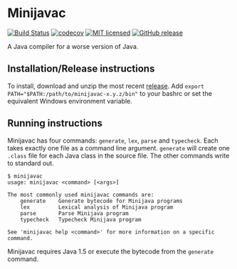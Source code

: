 # Minijavac

[![Build Status](https://img.shields.io/travis/aj-michael/minijavac.svg)](https://travis-ci.org/aj-michael/minijavac)
[![codecov](https://codecov.io/gh/aj-michael/minijavac/branch/master/graph/badge.svg)](https://codecov.io/gh/aj-michael/minijavac)
[![MIT licensed](https://img.shields.io/badge/license-MIT-blue.svg)](https://raw.githubusercontent.com/aj-michael/minijavac/master/LICENSE)
[![GitHub release](https://img.shields.io/github/release/aj-michael/minijavac.svg)](https://github.com/aj-michael/minijavac/releases)

A Java compiler for a worse version of Java.

## Installation/Release instructions

To install, download and unzip the most recent [release](https://github.com/aj-michael/minijavac/releases). Add `export PATH="$PATH:/path/to/minijavac-x.y.z/bin"` to your bashrc or set the equivalent Windows environment variable.

## Running instructions

Minijavac has four commands: `generate`, `lex`, `parse` and `typecheck`. Each takes exactly one file as a command line argument. `generate` will create one `.class` file for each Java class in the source file. The other commands write to standard out.

    $ minijavac
    usage: minijavac <command> [<args>]

    The most commonly used minijavac commands are:
        generate    Generate bytecode for Minijava programs
        lex         Lexical analysis of Minijava program
        parse       Parse Minijava program
        typecheck   Typecheck Minijava program

    See 'minijavac help <command>' for more information on a specific command.

Minijavac requires Java 1.5 or execute the bytecode from the `generate` command.
